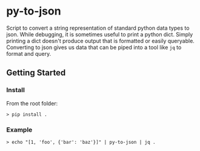 # py-to-json
Script to convert a string representation of standard python data types to json. While debugging, it is sometimes useful to print a python dict. Simply printing a dict doesn't produce output that is formatted or easily queryable. Converting to json gives us data that can be piped into a tool like `jq` to format and query.

## Getting Started

### Install

From the root folder: 

```
> pip install .
```

### Example
```
> echo "[1, 'foo', {'bar': 'baz'}]" | py-to-json | jq .
```
